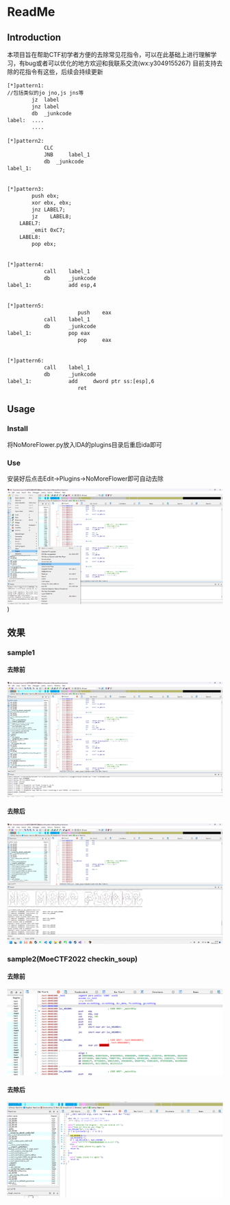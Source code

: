 # ReadMe

## Introduction

本项目旨在帮助CTF初学者方便的去除常见花指令，可以在此基础上进行理解学习，有bug或者可以优化的地方欢迎和我联系交流(wx:y3049155267)
目前支持去除的花指令有这些，后续会持续更新

```
[*]pattern1:
//包括类似的jo jno,js jns等
		jz	label
		jnz	label
		db	_junkcode
label:	....
		....

[*]pattern2:
			CLC
			JNB 	label_1
			db 	_junkcode
label_1:


[*]pattern3:
        push ebx;
        xor ebx, ebx;
        jnz LABEL7;
        jz    LABEL8;
    LABEL7:
        _emit 0xC7;
    LABEL8:
        pop ebx;
        

[*]pattern4:
			call	label_1
			db		_junkcode
label_1:	        add	esp,4


[*]pattern5:
                       push    eax
			call	label_1
			db		_junkcode
label_1:	        pop	eax
                       pop     eax
                  

[*]pattern6:
			call	label_1
			db		_junkcode
label_1:	        add     dword ptr ss:[esp],6
                       ret
```



## Usage

### Install

将NoMoreFlower.py放入IDA的plugins目录后重启ida即可

### Use

安装好后点击Edit->Plugins->NoMoreFlower即可自动去除

![use](https://github.com/x1aon1ng/NoMoreFlower/blob/master/pic/use.png))
## 效果

### sample1

#### 去除前

![example_before](https://github.com/x1aon1ng/NoMoreFlower/blob/master/pic/example_before.png)

#### 去除后
![example_atfer](https://github.com/x1aon1ng/NoMoreFlower/blob/master/pic/example_atfer.png)

### sample2(MoeCTF2022 checkin_soup)

#### 去除前

![checkinsoup_before](https://github.com/x1aon1ng/NoMoreFlower/blob/master/pic/checkinsoup_before.png)

#### 去除后

![checkinsoup_after](https://github.com/x1aon1ng/NoMoreFlower/blob/master/pic/checkinsoup_after.png)
